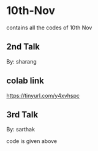 # 10th-Nov
contains all the codes of 10th Nov

## 2nd Talk 
By: sharang 

## colab link
https://tinyurl.com/y4xvhspc

## 3rd Talk
By: sarthak 

code is given above

##


